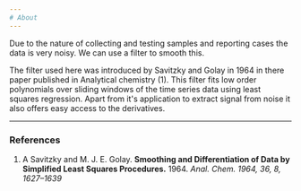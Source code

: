 ```yaml
---
# About
---
```


Due to the nature of collecting and testing samples and reporting cases the data is very noisy. We can use a filter to smooth this.

The filter used here was introduced by Savitzky and  Golay in 1964 in there paper published in Analytical chemistry (1).  This filter fits low order polynomials over sliding windows of the time series data using least squares regression.  Apart from it's application to extract signal from noise it also offers easy access to the derivatives.



---
### References

1. A Savitzky and M. J. E. Golay.  **Smoothing and Differentiation of Data by Simplified Least Squares Procedures.**  1964.  *Anal. Chem. 1964, 36, 8, 1627–1639*
